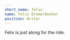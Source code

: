 ```yaml
---
short_name: felix
name: Felix DromerDenker
position: Writer
---
```

Felix is just along for the ride.